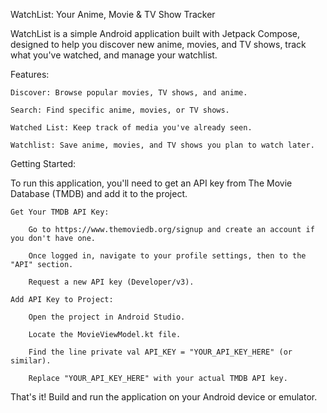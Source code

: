 WatchList: Your Anime, Movie & TV Show Tracker

WatchList is a simple Android application built with Jetpack Compose, designed to help you discover new anime, movies, and TV shows, track what you've watched, and manage your watchlist.

Features:

    Discover: Browse popular movies, TV shows, and anime.

    Search: Find specific anime, movies, or TV shows.

    Watched List: Keep track of media you've already seen.

    Watchlist: Save anime, movies, and TV shows you plan to watch later.

Getting Started:

To run this application, you'll need to get an API key from The Movie Database (TMDB) and add it to the project.

    Get Your TMDB API Key:

        Go to https://www.themoviedb.org/signup and create an account if you don't have one.

        Once logged in, navigate to your profile settings, then to the "API" section.

        Request a new API key (Developer/v3).

    Add API Key to Project:

        Open the project in Android Studio.

        Locate the MovieViewModel.kt file.

        Find the line private val API_KEY = "YOUR_API_KEY_HERE" (or similar).

        Replace "YOUR_API_KEY_HERE" with your actual TMDB API key.

That's it! Build and run the application on your Android device or emulator.
